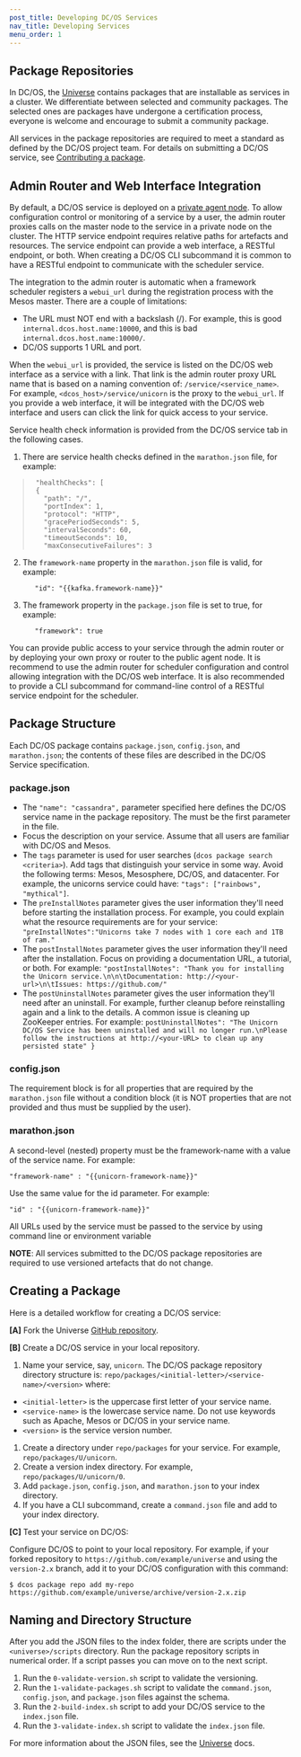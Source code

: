 ```yaml
---
post_title: Developing DC/OS Services
nav_title: Developing Services
menu_order: 1
---
```


## <a name="universe"></a>Package Repositories

In DC/OS, the [Universe][1] contains packages that are installable as services in a cluster. We differentiate between selected and community packages. The selected ones are packages have undergone a certification process, everyone is welcome and encourage to submit a community package.

All services in the package repositories are required to meet a standard as defined by the DC/OS project team. For details on submitting a DC/OS service, see [Contributing a package][2].

## <a name="adminrouter"></a>Admin Router and Web Interface Integration

By default, a DC/OS service is deployed on a [private agent node][3]. To allow configuration control or monitoring of a service by a user, the admin router proxies calls on the master node to the service in a private node on the cluster. The HTTP service endpoint requires relative paths for artefacts and resources. The service endpoint can provide a web interface, a RESTful endpoint, or both. When creating a DC/OS CLI subcommand it is common to have a RESTful endpoint to communicate with the scheduler service.

The integration to the admin router is automatic when a framework scheduler registers a `webui_url` during the registration process with the Mesos master. There are a couple of limitations:

*   The URL must NOT end with a backslash (/). For example, this is good `internal.dcos.host.name:10000`, and this is bad `internal.dcos.host.name:10000/`.
*   DC/OS supports 1 URL and port.

When the `webui_url` is provided, the service is listed on the DC/OS web interface as a service with a link. That link is the admin router proxy URL name that is based on a naming convention of: `/service/<service_name>`. For example, `<dcos_host>/service/unicorn` is the proxy to the `webui_url`. If you provide a web interface, it will be integrated with the DC/OS web interface and users can click the link for quick access to your service.

Service health check information is provided from the DC/OS service tab in the following cases.

1. There are service health checks defined in the `marathon.json` file, for example:

>      "healthChecks": [
>      {
>        "path": "/",
>        "portIndex": 1,
>        "protocol": "HTTP",
>        "gracePeriodSeconds": 5,
>        "intervalSeconds": 60,
>        "timeoutSeconds": 10,
>        "maxConsecutiveFailures": 3
>
>

2. The `framework-name` property in the `marathon.json` file is valid, for example:

          "id": "{{kafka.framework-name}}"

3. The framework property in the `package.json` file is set to true, for example:

          "framework": true

You can provide public access to your service through the admin router or by deploying your own proxy or router to the public agent node. It is recommend to use the admin router for scheduler configuration and control allowing integration with the DC/OS web interface. It is also recommended to provide a CLI subcommand for command-line control of a RESTful service endpoint for the scheduler.

## Package Structure

Each DC/OS package contains `package.json`, `config.json`, and `marathon.json`; the contents of these files are described in the DC/OS Service specification.

### package.json

- The `"name": "cassandra",` parameter specified here defines the DC/OS service name in the package repository. The must be the first parameter in the file.
- Focus the description on your service. Assume that all users are familiar with DC/OS and Mesos.
- The `tags` parameter is used for user searches (`dcos package search <criteria>`). Add tags that distinguish your service in some way. Avoid the following terms: Mesos, Mesosphere, DC/OS, and datacenter. For example, the unicorns service could have: `"tags": ["rainbows", "mythical"]`.
- The `preInstallNotes` parameter gives the user information they'll need before starting the installation process. For example, you could explain what the resource requirements are for your service: `"preInstallNotes":"Unicorns take 7 nodes with 1 core each and 1TB of ram."`
- The `postInstallNotes` parameter gives the user information they'll need after the installation. Focus on providing a documentation URL, a tutorial, or both. For example: `"postInstallNotes": "Thank you for installing the Unicorn service.\n\n\tDocumentation: http://<your-url>\n\tIssues: https://github.com/"`
- The `postUninstallNotes` parameter gives the user information they'll need after an uninstall. For example, further cleanup before reinstalling again and a link to the details. A common issue is cleaning up ZooKeeper entries. For example: `postUninstallNotes": "The Unicorn DC/OS Service has been uninstalled and will no longer run.\nPlease follow the instructions at http://<your-URL> to clean up any persisted state" }`

### config.json

The requirement block is for all properties that are required by the `marathon.json` file without a condition block (it is NOT properties that are not provided and thus must be supplied by the user).

### marathon.json

A second-level (nested) property must be the framework-name with a value of the service name. For example:

    "framework-name" : "{{unicorn-framework-name}}"

Use the same value for the id parameter. For example:

    "id" : "{{unicorn-framework-name}}"

All URLs used by the service must be passed to the service by using command line or environment variable

**NOTE**: All services submitted to the DC/OS package repositories are required to use versioned artefacts that do not change.

## Creating a Package

Here is a detailed  workflow for creating a DC/OS service:

**[A]** Fork the Universe [GitHub repository][4].

**[B]** Create a DC/OS service in your local repository.

1. Name your service, say, `unicorn`. The DC/OS package repository directory structure is: `repo/packages/<initial-letter>/<service-name>/<version>` where:
  *   `<initial-letter>` is the uppercase first letter of your service name.
  *   `<service-name>` is the lowercase service name. Do not use keywords such as Apache, Mesos or DC/OS in your service name.
  *   `<version>` is the service version number.
1. Create a directory under `repo/packages` for your service. For example, `repo/packages/U/unicorn`.
1. Create a version index directory. For example, `repo/packages/U/unicorn/0`.
1. Add `package.json`, `config.json`, and `marathon.json` to your index directory.
1. If you have a CLI subcommand, create a `command.json` file and add to your index directory.

**[C]** Test your service on DC/OS:

Configure DC/OS to point to your local repository. For example, if your forked repository to `https://github.com/example/universe` and using the `version-2.x` branch, add it to your DC/OS configuration with this command:

    $ dcos package repo add my-repo https://github.com/example/universe/archive/version-2.x.zip

## Naming and Directory Structure

After you add the JSON files to the index folder, there are scripts under the `<universe>/scripts` directory. Run the package repository scripts in numerical order. If a script passes you can move on to the next script.

1. Run the `0-validate-version.sh` script to validate the versioning.
1. Run the `1-validate-packages.sh` script to validate the `command.json`, `config.json`, and `package.json` files against the schema.
1. Run the `2-build-index.sh` script to add your DC/OS service to the `index.json` file.
1. Run the `3-validate-index.sh` script to validate the `index.json` file.

For more information about the JSON files, see the [Universe][1] docs.


 [1]: http://mesosphere.github.io/universe/
 [2]: http://mesosphere.github.io/universe/#contributing-a-package
 [3]: /docs/1.7/overview/security/
 [4]: https://github.com/mesosphere/universe
